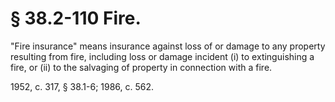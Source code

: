 # § 38.2-110 Fire.

<p>"Fire insurance" means insurance against loss of or damage to any property resulting from fire, including loss or damage incident (i) to extinguishing a fire, or (ii) to the salvaging of property in connection with a fire.</p><p>1952, c. 317, § 38.1-6; 1986, c. 562.</p>